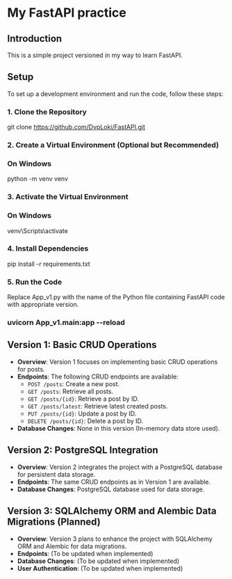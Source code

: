 # My FastAPI practice 

## Introduction
This is a simple project versioned in my way to learn FastAPI.



## Setup
To set up a development environment and run the code, follow these steps:

### 1. Clone the Repository
git clone https://github.com/DvpLoki/FastAPI.git

### 2. Create a Virtual Environment (Optional but Recommended)
### On Windows
python -m venv venv

### 3. Activate the Virtual Environment
### On Windows
venv\Scripts\activate

### 4. Install Dependencies
pip install -r requirements.txt

### 5. Run the Code
 Replace App_v1.py with the name of the Python file containing  FastAPI code with appropriate version.
### uvicorn App_v1.main:app --reload




## Version 1: Basic CRUD Operations
- **Overview**: Version 1 focuses on implementing basic CRUD operations for posts.
- **Endpoints**: The following CRUD endpoints are available:
  - `POST /posts`: Create a new post.
  - `GET /posts`: Retrieve all posts.
  - `GET /posts/{id}`: Retrieve a post by ID.
   - `GET /posts/latest`: Retrieve latest created posts.
  - `PUT /posts/{id}`: Update a post by ID.
  - `DELETE /posts/{id}`: Delete a post by ID.
- **Database Changes**: None in this version (In-memory data store used).


## Version 2: PostgreSQL Integration
- **Overview**: Version 2 integrates the project with a PostgreSQL database for persistent data storage.
- **Endpoints**: The same CRUD endpoints as in Version 1 are available.
- **Database Changes**: PostgreSQL database used for data storage.


## Version 3: SQLAlchemy ORM and Alembic Data Migrations (Planned)
- **Overview**: Version 3 plans to enhance the project with SQLAlchemy ORM and Alembic for data migrations.
- **Endpoints**: (To be updated when implemented)
- **Database Changes**: (To be updated when implemented)
- **User Authentication**: (To be updated when implemented)
